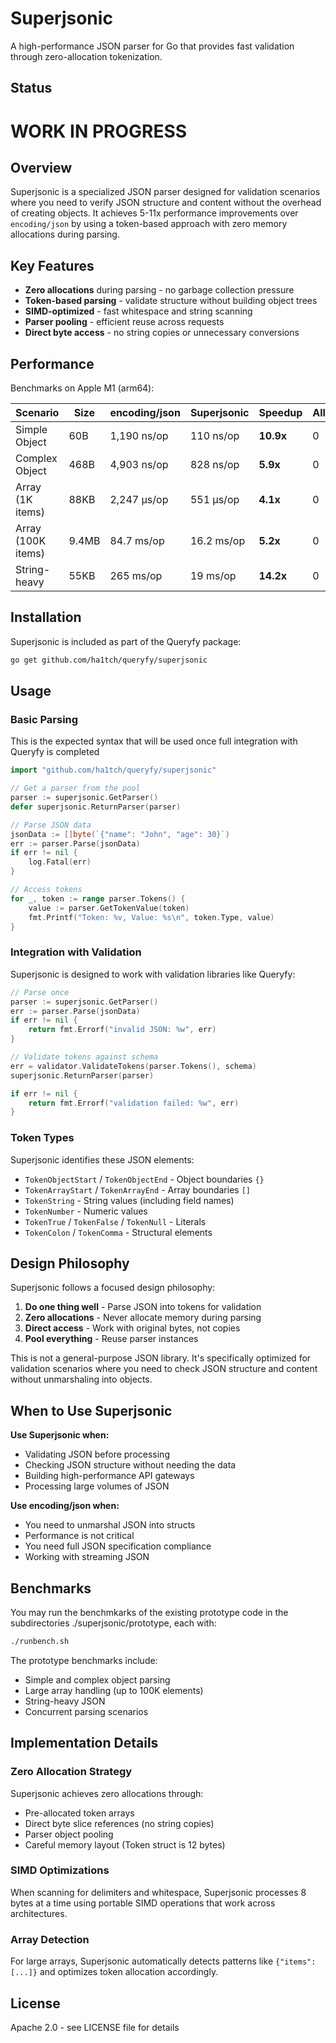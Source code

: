 # Superjsonic

A high-performance JSON parser for Go that provides fast validation through zero-allocation tokenization.

## Status
# WORK IN PROGRESS

## Overview

Superjsonic is a specialized JSON parser designed for validation scenarios where you need to verify JSON structure and content without the overhead of creating objects. It achieves 5-11x performance improvements over `encoding/json` by using a token-based approach with zero memory allocations during parsing.

## Key Features

- **Zero allocations** during parsing - no garbage collection pressure
- **Token-based parsing** - validate structure without building object trees
- **SIMD-optimized** - fast whitespace and string scanning
- **Parser pooling** - efficient reuse across requests
- **Direct byte access** - no string copies or unnecessary conversions

## Performance

Benchmarks on Apple M1 (arm64):

| Scenario | Size | encoding/json | Superjsonic | Speedup | Allocations |
|----------|------|---------------|-------------|---------|-------------|
| Simple Object | 60B | 1,190 ns/op | 110 ns/op | **10.9x** | 0 |
| Complex Object | 468B | 4,903 ns/op | 828 ns/op | **5.9x** | 0 |
| Array (1K items) | 88KB | 2,247 µs/op | 551 µs/op | **4.1x** | 0 |
| Array (100K items) | 9.4MB | 84.7 ms/op | 16.2 ms/op | **5.2x** | 0 |
| String-heavy | 55KB | 265 ms/op | 19 ms/op | **14.2x** | 0 |

## Installation

Superjsonic is included as part of the Queryfy package:

```bash
go get github.com/ha1tch/queryfy/superjsonic
```

## Usage

### Basic Parsing
This is the expected syntax that will be used once full integration with Queryfy is completed

```go
import "github.com/ha1tch/queryfy/superjsonic"

// Get a parser from the pool
parser := superjsonic.GetParser()
defer superjsonic.ReturnParser(parser)

// Parse JSON data
jsonData := []byte(`{"name": "John", "age": 30}`)
err := parser.Parse(jsonData)
if err != nil {
    log.Fatal(err)
}

// Access tokens
for _, token := range parser.Tokens() {
    value := parser.GetTokenValue(token)
    fmt.Printf("Token: %v, Value: %s\n", token.Type, value)
}
```

### Integration with Validation

Superjsonic is designed to work with validation libraries like Queryfy:

```go
// Parse once
parser := superjsonic.GetParser()
err := parser.Parse(jsonData)
if err != nil {
    return fmt.Errorf("invalid JSON: %w", err)
}

// Validate tokens against schema
err = validator.ValidateTokens(parser.Tokens(), schema)
superjsonic.ReturnParser(parser)

if err != nil {
    return fmt.Errorf("validation failed: %w", err)
}
```

### Token Types

Superjsonic identifies these JSON elements:

- `TokenObjectStart` / `TokenObjectEnd` - Object boundaries `{}`
- `TokenArrayStart` / `TokenArrayEnd` - Array boundaries `[]`
- `TokenString` - String values (including field names)
- `TokenNumber` - Numeric values
- `TokenTrue` / `TokenFalse` / `TokenNull` - Literals
- `TokenColon` / `TokenComma` - Structural elements

## Design Philosophy

Superjsonic follows a focused design philosophy:

1. **Do one thing well** - Parse JSON into tokens for validation
2. **Zero allocations** - Never allocate memory during parsing
3. **Direct access** - Work with original bytes, not copies
4. **Pool everything** - Reuse parser instances

This is not a general-purpose JSON library. It's specifically optimized for validation scenarios where you need to check JSON structure and content without unmarshaling into objects.

## When to Use Superjsonic

**Use Superjsonic when:**
- Validating JSON before processing
- Checking JSON structure without needing the data
- Building high-performance API gateways
- Processing large volumes of JSON

**Use encoding/json when:**
- You need to unmarshal JSON into structs
- Performance is not critical
- You need full JSON specification compliance
- Working with streaming JSON

## Benchmarks

You may run the benchmkarks of the existing prototype code in the subdirectories ./superjsonic/prototype, each with:

```bash
./runbench.sh
```

The prototype benchmarks include:
- Simple and complex object parsing
- Large array handling (up to 100K elements)
- String-heavy JSON
- Concurrent parsing scenarios

## Implementation Details

### Zero Allocation Strategy

Superjsonic achieves zero allocations through:
- Pre-allocated token arrays
- Direct byte slice references (no string copies)
- Parser object pooling
- Careful memory layout (Token struct is 12 bytes)

### SIMD Optimizations

When scanning for delimiters and whitespace, Superjsonic processes 8 bytes at a time using portable SIMD operations that work across architectures.

### Array Detection

For large arrays, Superjsonic automatically detects patterns like `{"items":[...]}` and optimizes token allocation accordingly.

## License

Apache 2.0 - see LICENSE file for details
